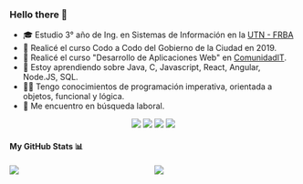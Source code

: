 ### Hello there 👋


- 🎓 Estudio 3° año de Ing. en Sistemas de Información en la [UTN - FRBA](http://www.sistemas.frba.utn.edu.ar/)
- 📕 Realicé el curso Codo a Codo del Gobierno de la Ciudad en 2019.
- 📗 Realicé el curso "Desarrollo de Aplicaciones Web" en [ComunidadIT](https://www.comunidadit.org/).
- 🌱 Estoy aprendiendo sobre Java, C, Javascript, React, Angular, Node.JS, SQL.
- 👨‍💻 Tengo conocimientos de programación imperativa, orientada a objetos, funcional y lógica. 
- 🔭 Me encuentro en búsqueda laboral.

<p align="center">
<a href="https://www.linkedin.com/in/marcio-garozzo/"><img src="https://img.shields.io/badge/Marcio%20Garozzo-0077B5?style=for-the-badge&logo=linkedin&logoColor=white"></a>
<a href="https://github.com/marciondg"><img src="https://img.shields.io/badge/Marciondg-100000?style=for-the-badge&logo=github&logoColor=white"></a>
<a href="https://gitlab.com/marciondg"><img src="https://img.shields.io/badge/Marciondg-330F63?style=for-the-badge&logo=gitlab&logoColor=white"></a>
<a href="mailto:mndgarozzo@gmail.com"><img src="https://img.shields.io/badge/mndgarozzo@gmail.com-D14836?style=for-the-badge&logo=gmail&logoColor=white"></a> 
</p>

#### My GitHub Stats 📊
<p align="center">
<a href="https://github.com/anuraghazra/github-readme-stats">
  <img align="left" src="https://github-readme-stats.vercel.app/api?username=marciondg&count_private=true&show_icons=true&theme=dracula" />
</a>
<a href="https://github.com/anuraghazra/convoychat">
  <img align="center" src="https://github-readme-stats.vercel.app/api/top-langs/?username=marciondg&theme=dracula" />
</a>
</p>
